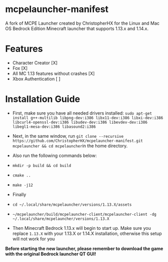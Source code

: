 # mcpelauncher-manifest
A fork of MCPE Launcher created by ChristopherHX for the Linux and Mac OS Bedrock Edition Minecraft launcher that supports 1.13.x and 1.14.x.

# Features
- Character Creator [X]
- Fox [X]
- All MC 1.13 features without crashes [X]
- Xbox Authentication [ ]

# Installation Guide
- First, make sure you have all needed drivers installed:
`sudo apt-get install g++-multilib libpng-dev:i386 libx11-dev:i386 libxi-dev:i386 libcurl4-openssl-dev:i386 libudev-dev:i386 libevdev-dev:i386 libegl1-mesa-dev:i386 libasound2:i386`
- Next, in the same window, run `git clone --recursive https://github.com/ChristopherHX/mcpelauncher-manifest.git mcpelauncher && cd mcpelauncher`in the home directory.
- Also run the following commands below:
- `mkdir -p build && cd build`
- `cmake ..`
- `make -j12`

- Finally
 - `cd ~/.local/share/mcpelauncher/versions/1.13.X/assets`
 - `~/mcpelauncher/build/mcpelauncher-client/mcpelauncher-client -dg ~/.local/share/mcpelauncher/versions/1.13.X`
 - Then Minecraft Bedrock 1.13.x will begin to start up. Make sure you replace `1.13.X` with your 1.13.X or 1.14.X installation, otherwise this setup will not work for you

**Before starting the new launcher, please remember to download the game with the original Bedrock launcher QT GUI!**
